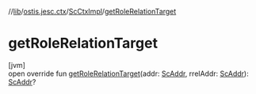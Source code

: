//[lib](../../../index.md)/[ostis.jesc.ctx](../index.md)/[ScCtxImpl](index.md)/[getRoleRelationTarget](get-role-relation-target.md)

# getRoleRelationTarget

[jvm]\
open override fun [getRoleRelationTarget](get-role-relation-target.md)(addr: [ScAddr](../../ostis.jesc.client.model.addr/-sc-addr/index.md), rrelAddr: [ScAddr](../../ostis.jesc.client.model.addr/-sc-addr/index.md)): [ScAddr](../../ostis.jesc.client.model.addr/-sc-addr/index.md)?
